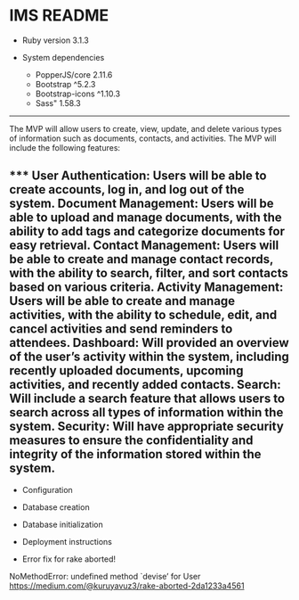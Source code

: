 # IMS README

* Ruby version 3.1.3

* System dependencies
     - PopperJS/core 2.11.6 
     - Bootstrap ^5.2.3
     - Bootstrap-icons ^1.10.3 
     - Sass" 1.58.3
---
The MVP will allow users to create, view, update, and delete various types of information such as documents, contacts, and activities. The MVP will include the following features:

*** User Authentication: 
Users will be able to create accounts, log in, and log out of the system.
Document Management: Users will be able to upload and manage documents, with the ability to add tags and categorize documents for easy retrieval.
Contact Management: Users will be able to create and manage contact records, with the ability to search, filter, and sort contacts based on various criteria.
Activity Management: Users will be able to create and manage activities, with the ability to schedule, edit, and cancel activities and send reminders to attendees.
Dashboard: Will provided an overview of the user’s activity within the system, including recently uploaded documents, upcoming activities, and recently added contacts.
Search: Will include a search feature that allows users to search across all types of information within the system.
Security: Will have appropriate security measures to ensure the confidentiality and integrity of the information stored within the system.
---

* Configuration

* Database creation

* Database initialization

* Deployment instructions

* Error fix for rake aborted!

NoMethodError: undefined method `devise’ for User  https://medium.com/@kuruyavuz3/rake-aborted-2da1233a4561

